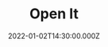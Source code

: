 ---
video:
  type: vimeo
  id: 661846164
speaker:
  permalink: kelvin-nygren
  name: Kelvin Nygren
title: Open It
image: https://i.imgur.com/7ZwKTFV.png
date: 2022-01-02T14:30:00.000Z
---